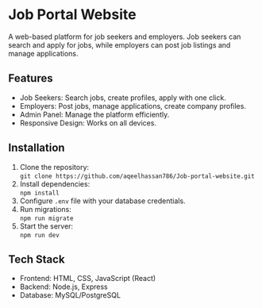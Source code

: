 # Job Portal Website

A web-based platform for job seekers and employers. Job seekers can search and apply for jobs, while employers can post job listings and manage applications.

## Features
- Job Seekers: Search jobs, create profiles, apply with one click.
- Employers: Post jobs, manage applications, create company profiles.
- Admin Panel: Manage the platform efficiently.
- Responsive Design: Works on all devices.

## Installation
1. Clone the repository:  
   `git clone https://github.com/aqeelhassan786/Job-portal-website.git`
2. Install dependencies:  
   `npm install`
3. Configure `.env` file with your database credentials.
4. Run migrations:  
   `npm run migrate`
5. Start the server:  
   `npm run dev`

## Tech Stack
- Frontend: HTML, CSS, JavaScript (React)
- Backend: Node.js, Express
- Database: MySQL/PostgreSQL

